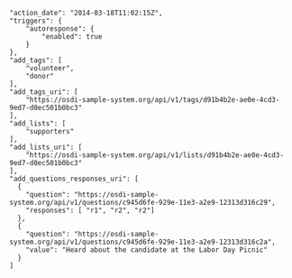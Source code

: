     "action_date": "2014-03-18T11:02:15Z",
    "triggers": {
        "autoresponse": {
            "enabled": true
        }
    },
    "add_tags": [
        "volunteer",
        "donor"
    ],
    "add_tags_uri": [
        "https://osdi-sample-system.org/api/v1/tags/d91b4b2e-ae0e-4cd3-9ed7-d0ec501b0bc3"
    ],
    "add_lists": [
        "supporters"
    ],
    "add_lists_uri": [
        "https://osdi-sample-system.org/api/v1/lists/d91b4b2e-ae0e-4cd3-9ed7-d0ec501b0bc3"
    ],
    "add_questions_responses_uri": [
      {
        "question": "https://osdi-sample-system.org/api/v1/questions/c945d6fe-929e-11e3-a2e9-12313d316c29",
        "responses": [ "r1", "r2", "r2"]
      },
      {
        "question": "https://osdi-sample-system.org/api/v1/questions/c945d6fe-929e-11e3-a2e9-12313d316c2a",
        "value": "Heard about the candidate at the Labor Day Picnic"
      }
    ]